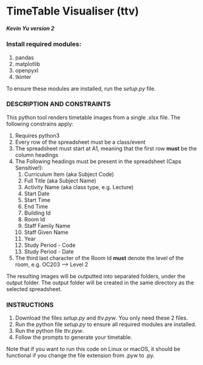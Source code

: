 # TimeTable Visualiser (ttv)
##### Kevin Yu version 2

### Install required modules:


1. pandas
2. matplotlib
3. openpyxl
4. tkinter

To ensure these modules are installed, run the _setup.py_ file.


### DESCRIPTION AND CONSTRAINTS

This python tool renders timetable images from a single .xlsx file. The following constrains apply:

1. Requires python3
2. Every row of the spreadsheet must be a class/event
3. The spreadsheet must start at A1, meaning that the first row **must** be the column headings
4. The Following headings must be present in the spreadsheet (Caps Sensitive!):
   1. Curriculum Item (aka Subject Code)
   2. Full Title (aka Subject Name)
   3. Activity Name (aka class type, e.g. Lecture)
   4. Start Date
   5. Start Time
   6. End Time
   7. Building Id
   8. Room Id
   9. Staff Family Name
   10. Staff Given Name
   11. Year
   12. Study Period - Code
   13. Study Period - Date
5. The third last character of the Room Id **must** denote the level of the room, e.g. OC203 --> Level 2

The resulting images will be outputted into separated folders, under the output folder. The output folder will be created in the same directory as the selected spreadsheet.

### INSTRUCTIONS
1. Download the files _setup.py_ and _ttv.pyw_. You only need these 2 files.
2. Run the python file _setup.py_ to ensure all required modules are installed.
3. Run the python file _ttv.pyw_.
4. Follow the prompts to generate your timetable.

Note that if you want to run this code on Linux or macOS, it should be functional if you change the file extension from .pyw to .py.
